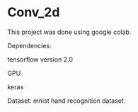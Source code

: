 # Conv_2d

This project was done using google colab.

Dependencies:

tensorflow version 2.0

GPU

keras 

Dataset: mnist hand recognition dataset.
